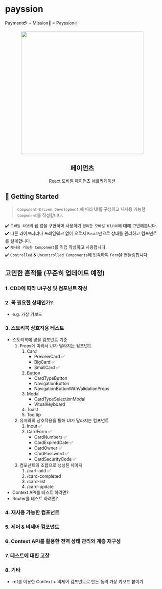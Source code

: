 # payssion

Payment💳 + Mission🎯 = Payssion🔥

<p align="middle" >
  <img src="https://techcourse-storage.s3.ap-northeast-2.amazonaws.com/0fefce79602043a9b3281ee1dd8f4be6" width="400">
</p>
<h2 align="middle">페이먼츠</h2>
<p align="middle">React 모바일 페이먼츠 애플리케이션</p>
</p>

## 🚀 Getting Started

> `Component-Driven Development` 에 따라 UI를 구성하고 재사용 가능한 `Component`를 작성합니다.

✔️ `모바일 타겟`의 웹 앱을 구현하며 사용하기 `편리한 모바일 UI/UX`에 대해 고민해봅니다.  
✔️ 다른 라이브러리나 프레임워크 없이 오로지 `React`만으로 상태를 관리하고 컴포넌트를 설계합니다.  
✔️ `재사용 가능한 Component`를 직접 작성하고 사용합니다.  
✔️ `Controlled` & `Uncontrolled Components`에 입각하여 `Form`을 핸들링합니다.

## 고민한 흔적들 (꾸준히 업데이트 예정)

### 1. CDD에 따라 UI구성 및 컴포넌트 작성

### 2. 꼭 필요한 상태인가?

- e.g. 가상 키보드

### 3. 스토리북 상호작용 테스트

- 스토리북에 넣을 컴포넌트 기준
  1. Props에 따라서 UI가 달라지는 컴포넌트
     1. Card
        - PreviewCard ✅
        - BigCard ✅
        - SmallCard ✅
     2. Button
        - CardTypeButton
        - NavigationButton
        - NavigationButtonWithValidationProps
     3. Modal
        - CardTypeSelectionModal
        - VitualKeyboard
     4. Toast
     5. Tooltip
  2. 유저와의 상호작용을 통해 UI가 달라지는 컴포넌트
     1. Input ✅
     2. CardForm ✅
        - CardNumbers ✅
        - CardExpiredDate ✅
        - CardOwner ✅
        - CardPassword ✅
        - CardSecurityCode ✅
  3. 컴포넌트의 조합으로 생성된 페이지
     1. /cart-add ✅
     2. /card-completed
     3. /card-list
     4. /card-update
- Context API를 테스트 하려면?
- Router를 테스트 하려면?

### 4. 재사용 가능한 컴포넌트

### 5. 제어 & 비제어 컴포넌트

### 6. Context API를 활용한 전역 상태 관리와 계층 재구성

### 7. 테스트에 대한 고찰

### 8. 기타

- ref를 이용한 Context + 비제어 컴포넌트로 만든 폼의 가상 키보드 붙이기

